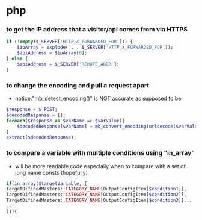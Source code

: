 # php
### to get the IP address that a visitor/api comes from via HTTPS
```php
if (!empty($_SERVER['HTTP_X_FORWARDED_FOR'])) {
    $ipArray = explode(',', $_SERVER['HTTP_X_FORWARDED_FOR']);
    $apiAddress = $ipArray[0];
} else {
    $apiAddress = $_SERVER['REMOTE_ADDR'];
}
```

### to change the encoding and pull a request apart
- notice:"mb_detect_encoding()" is NOT accurate as supposed to be
```php
$response = $_POST;
$decodedResponse = [];
foreach($response as $varName => $varValue){
    $decodedResponse[$varName] = mb_convert_encoding(urldecode($varValue), 'UTF-8', 'the original encoding');
}
extract($decodedResponse);
```

### to compare a variable with multiple conditions using "in_array"
- will be more readable code especially when to compare with a set of long name consts (hopefully)
```php
if(in_array($targetVariable, [
TargetDifinedMasters::CATEGORY_NAME[OutputConfigItem[$condition1]],
TargetDifinedMasters::CATEGORY_NAME[OutputConfigItem[$condition2]],
TargetDifinedMasters::CATEGORY_NAME[OutputConfigItem[$condition3]]...
...
])){
```
